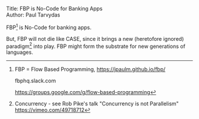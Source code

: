 Title: FBP is No-Code for Banking Apps  
Author: Paul Tarvydas

FBP[^fn1] is No-Code for banking apps.

But, FBP will not die like CASE, since it brings a new (heretofore ignored) paradigm[^fn2] into play.  FBP might form the substrate for new generations of languages.


[^fn1]: FBP = Flow Based Programming, https://jpaulm.github.io/fbp/
	
	fbphq.slack.com
	
	https://groups.google.com/g/flow-based-programming

[^fn2]: Concurrency - see Rob Pike's talk "Concurrency is not Parallelism" https://vimeo.com/49718712